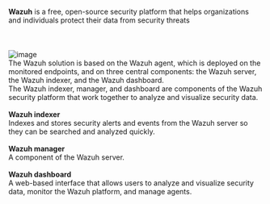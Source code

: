 **Wazuh** is a free, open-source security platform that helps organizations and individuals protect their data from security threats</br></br></br>   
![image](https://github.com/user-attachments/assets/40c43deb-9927-4f61-a2c2-42225a48f622) </br>
The Wazuh solution is based on the Wazuh agent, which is deployed on the monitored endpoints, and on three central components: the Wazuh server, the Wazuh indexer, and the Wazuh dashboard.</br>
The Wazuh indexer, manager, and dashboard are components of the Wazuh security platform that work together to analyze and visualize security data.</br></br>
**Wazuh indexer**</br> Indexes and stores security alerts and events from the Wazuh server so they can be searched and analyzed quickly.</br></br>
**Wazuh manager**</br> A component of the Wazuh server.</br></br> 
**Wazuh dashboard**</br> A web-based interface that allows users to analyze and visualize security data, monitor the Wazuh platform, and manage agents.</br> 

